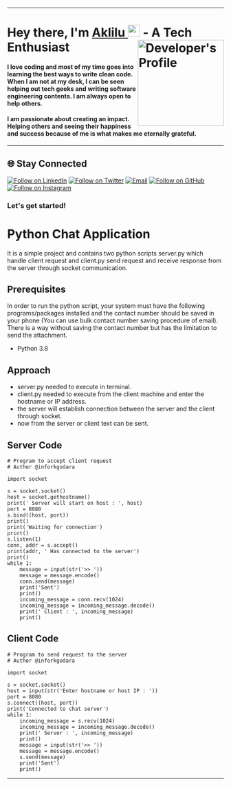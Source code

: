 <hr>

<h1 align="left">Hey there, I'm <a href="https://volunteer-tech.com/Aklilu">Aklilu </a><img src="https://media.giphy.com/media/hvRJCLFzcasrR4ia7z/giphy.gif" width="28"> 
 <a href="https://volunteer-tech.com/Aklilu"><img align="right" src="https://volunteer-tech.com/Aklilu/uploads/gallery/202205/image_500x_6273d3aaa57de.jpg" alt="Developer's Profile" width="200"/></a> - A Tech Enthusiast </h1> 


#### I love coding and most of my time goes into learning the best ways to write clean code. When I am not at my desk, I can be seen helping out tech geeks and writing software engineering contents. I am always open to help others.

#### I am passionate about creating an impact. Helping others and seeing their happiness and success because of me is what makes me eternally grateful.
<hr>

<h2 align="left">🌐 Stay Connected</h2>
<p align="left">
  <a href="https://www.linkedin.com/in/aklilu-mandefro-messele-8a3681194/"><img title="Follow on LinkedIn" src="https://img.shields.io/badge/LinkedIn-0077B5?style=for-the-badge&logo=linkedin&logoColor=white"/></a>
  <a href="https://twitter.com/AkliluMandefro"><img title="Follow on Twitter" src="https://img.shields.io/badge/Twitter-1DA1F2?style=for-the-badge&logo=twitter&logoColor=white"/></a>
  <a href="mailto:aklilu.mandefro@volunteer-tech.com"><img title="Email" src="https://img.shields.io/badge/Gmail-D14836?style=for-the-badge&logo=gmail&logoColor=white"/></a>
  <a href="https://github.com/Aklilu-Mandefro"><img title="Follow on GitHub" src="https://img.shields.io/badge/GitHub-100000?style=for-the-badge&logo=github&logoColor=white"/></a>
  <a href="https://www.instagram.com/aklilumandefro/"><img title="Follow on Instagram" src="https://img.shields.io/badge/Instagram-E4405F?style=for-the-badge&logo=instagram&logoColor=white"/></a>
</p>


### Let's get started!


# Python Chat Application

It is a simple project and contains two python scripts server.py which handle client request and client.py send request and receive response from the server through socket communication.

## Prerequisites

In order to run the python script, your system must have the following programs/packages installed and the contact number should be saved in your phone (You can use bulk contact number saving procedure of email). There is a way without saving the contact number but has the limitation to send the attachment.
* Python 3.8

## Approach
* server.py needed to execute in terminal. 
* client.py needed to execute from the client machine and enter the hostname or IP address.
* the server will establish connection between the server and the client through socket.
* now from the server or client text can be sent.

## Server Code
```
# Program to accept client request
# Author @inforkgodara

import socket

s = socket.socket()
host = socket.gethostname()
print(' Server will start on host : ', host)
port = 8080
s.bind((host, port))
print()
print('Waiting for connection')
print()
s.listen(1)
conn, addr = s.accept()
print(addr, ' Has connected to the server')
print()
while 1:
    message = input(str('>> '))
    message = message.encode()
    conn.send(message)
    print('Sent')
    print()
    incoming_message = conn.recv(1024)
    incoming_message = incoming_message.decode()
    print(' Client : ', incoming_message)
    print()
```
## Client Code
```
# Program to send request to the server
# Author @inforkgodara

import socket

s = socket.socket()
host = input(str('Enter hostname or host IP : '))
port = 8080
s.connect((host, port))
print('Connected to chat server')
while 1:
    incoming_message = s.recv(1024)
    incoming_message = incoming_message.decode()
    print(' Server : ', incoming_message)
    print()
    message = input(str('>> '))
    message = message.encode()
    s.send(message)
    print('Sent')
    print()
```
<hr>
